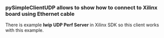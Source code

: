 ### pySimpleClientUDP allows to show how to connect to Xilinx board using Ethernet cable

There is example **lwip UDP Perf Server** in Xilinx SDK so this client works with this example.
